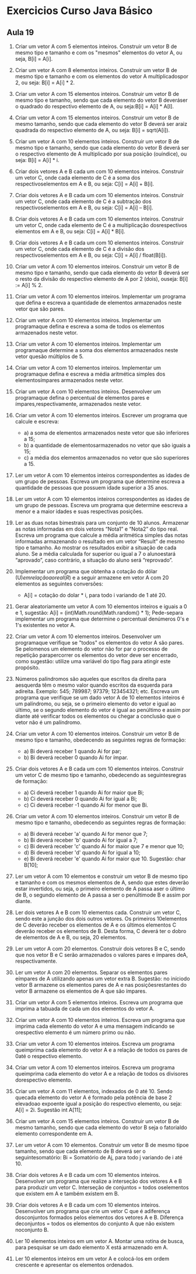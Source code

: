 # Exercicios Curso Java Básico

## Aula 19

1. Criar um vetor A com 5 elementos inteiros. Construir um vetor B de mesmo tipo e tamanho e com os "mesmos" elementos do vetor A, ou seja, B[i] = A[i].

2. Criar um vetor A com 8 elementos inteiros. Construir um vetor B de mesmo tipo e tamanho e com os elementos do vetor A multiplicadospor 2, ou seja: B[i] = A[i] * 2.

3. Criar um vetor A com 15 elementos inteiros. Construir um vetor B de mesmo tipo e tamanho, sendo que cada elemento do vetor B deveráser o quadrado do respectivo elemento de A, ou seja:B[i] = A[i] * A[I].

4. Criar um vetor A com 15 elementos inteiros. Construir um vetor B de mesmo tamanho, sendo que cada elemento do vetor B deverá ser araiz quadrada do respectivo elemento de A, ou seja: B[i] = sqrt(A[i]).

5. Criar um vetor A com 10 elementos inteiros. Construir um vetor B de mesmo tipo e tamanho, sendo que cada elemento do vetor B deverá ser o respectivo elemento de A multiplicado por sua posição (ouíndice), ou seja: B[i] = A[i] * i.

6. Criar dois vetores A e B cada um com 10 elementos inteiros. Construir um vetor C, onde cada elemento de C é a soma dos respectivoselementos em A e B, ou seja: C[i] = A[i] + B[i].

7. Criar dois vetores A e B cada um com 10 elementos inteiros. Construir um vetor C, onde cada elemento de C é a subtração dos respectivoselementos em A e B, ou seja: C[i] = A[i] – B[i].

8. Criar dois vetores A e B cada um com 10 elementos inteiros. Construir um vetor C, onde cada elemento de C é a multiplicação dosrespectivos elementos em A e B, ou seja: C[i] = A[i] * B[i].

9. Criar dois vetores A e B cada um com 10 elementos inteiros. Construir um vetor C, onde cada elemento de C é a divisão dos respectivoselementos em A e B, ou seja: C[i] = A[i] / float(B[i]).

10. Criar um vetor A com 10 elementos inteiros. Construir um vetor B de mesmo tipo e tamanho, sendo que cada elemento do vetor B deverá ser o resto da divisão do respectivo elemento de A por 2 (dois), ouseja: B[i] := A[i] % 2.

11. Criar um vetor A com 10 elementos inteiros. Implementar um programa que defina e escreva a quantidade de elementos armazenados neste vetor que são pares. 

12. Criar um vetor A com 10 elementos inteiros. Implementar um programaque defina e escreva a soma de todos os elementos armazenados neste vetor.

13. Criar um vetor A com 10 elementos inteiros. Implementar um programaque determine a soma dos elementos armazenados neste vetor quesão múltiplos de 5.

14. Criar um vetor A com 10 elementos inteiros. Implementar um programaque defina e escreva a média aritmética simples dos elementosímpares armazenados neste vetor.

15. Criar um vetor A com 10 elementos inteiros. Desenvolver um programaque defina o percentual de elementos pares e ímpares,respectivamente, armazenados neste vetor.

16. Criar um vetor A com 10 elementos inteiros. Escrever um programa que calcule e escreva: 
    - a) a soma de elementos armazenados neste vetor que são inferiores a 15;
    - b) a quantidade de elementosarmazenados no vetor que são iguais a 15;
    - c) a média dos elementos armazenados no vetor que são superiores a 15. 

17. Ler um vetor A com 10 elementos inteiros correspondentes as idades de um grupo de pessoas. Escreva um programa que determine escreva a quantidade de pessoas que possuem idade superior a 35 anos. 

18. Ler um vetor A com 10 elementos inteiros correspondentes as idades de um grupo de pessoas. Escreva um programa que determine eescreva a menor e a maior idades e suas respectivas posições. 

19. Ler as duas notas bimestrais para um conjunto de 10 alunos. Armazenar as notas informadas em dois vetores “Nota1” e “Nota2” do tipo real. Escreva um programa que calcule a média aritmética simples das notas informadas armazenando o resultado em um vetor “Result” de mesmo tipo e tamanho. Ao mostrar os resultados exibir a situação de cada aluno. Se a média calculada for superior ou igual a 7 o alunoestará “aprovado”, caso contrário, a situação do aluno será “reprovado”. 

20. Implementar um programa que obtenha a cotação do dólar (U$) em relação ao real (R$) e a seguir armazene em vetor A com 20 elementos as seguintes conversões:
    - A[i] = cotação do dolar * i, para todo i variando de 1 até 20. 

21. Gerar aleatoriamente um vetor A com 10 elementos inteiros e iguais a 0 e 1, sugestão: A[i] = (int)Math.round(Math.random() * 1); Pede-separa implementar um programa que determine o percentual denúmeros 0's e 1's existentes no vetor A. 

22. Criar um vetor A com 10 elementos inteiros. Desenvolver um programaque verifique se "todos" os elementos do vetor A são pares. Se pelomenos um elemento do vetor não for par o processo de repetição parapercorrer os elementos do vetor deve ser encerrado, como sugestão: utilize uma variável do tipo flag para atingir este propósito. 

23. Números palíndromos são aqueles que escritos da direita para aesquerda têm o mesmo valor quando escritos da esquerda para adireita. Exemplo: 545; 789987; 97379; 123454321; etc. Escreva um programa que verifique se um dado vetor A de 10 elementos inteiros é um palíndromo, ou seja, se o primeiro elemento do vetor e igual ao último, se o segundo elemento do vetor é igual ao penúltimo e assim por diante até verificar todos os elementos ou chegar a conclusão que o vetor não é um palíndromo.

24. Criar um vetor A com 10 elementos inteiros. Construir um vetor B de mesmo tipo e tamanho, obedecendo as seguintes regras de formação:
    - a) Bi deverá receber 1 quando Ai for par;
    - b) Bi deverá receber 0 quando Ai for ímpar.
 
25. Criar dois vetores A e B cada um com 10 elementos inteiros. Construir um vetor C de mesmo tipo e tamanho, obedecendo as seguintesregras de formação: 
    - a) Ci deverá receber 1 quando Ai for maior que Bi;
    - b) Ci deverá receber 0 quando Ai for igual a Bi;
    - c) Ci deverá receber -1 quando Ai for menor que Bi.

26. Criar um vetor A com 10 elementos inteiros. Construir um vetor B de mesmo tipo e tamanho, obedecendo as seguintes regras de formação:
    - a) Bi deverá receber 'a' quando Ai for menor que 7;
    - b) Bi deverá receber 'b' quando Ai for igual a 7;
    - c) Bi deverá receber 'c' quando Ai for maior que 7 e menor que 10;
    - d) Bi deverá receber 'd' quando Ai for igual a 10;
    - e) Bi deverá receber 'e' quando Ai for maior que 10. Sugestão: char B[10]; 


27. Ler um vetor A com 10 elementos e construir um vetor B de mesmo tipo e tamanho e com os mesmos elementos de A, sendo que estes deverão estar invertidos, ou seja, o primeiro elemento de A passa aser o último de B, o segundo elemento de A passa a ser o penúltimode B e assim por diante.

28. Ler dois vetores A e B com 10 elementos cada. Construir um vetor C, sendo este a junção dos dois outros vetores. Os primeiros 10elementos de C deverão receber os elementos de A e os últimos elementos C deverão receber os elementos de B. Desta forma, C deverá ter o dobro de elementos de A e B, ou seja, 20 elementos. 

29. Ler um vetor A com 20 elementos. Construir dois vetores B e C, sendo que nos vetor B e C serão armazenados o valores pares e ímpares deA, respectivamente.

30. Ler um vetor A com 20 elementos. Separar os elementos pares eímpares de A utilizando apenas um vetor extra B. Sugestão: no iníciodo vetor B armazene os elementos pares de A e nas posiçõesrestantes do vetor B armazene os elementos de A que são ímpares. 

31. Criar um vetor A com 5 elementos inteiros. Escreva um programa que imprima a tabuada de cada um dos elementos do vetor A. 

32. Criar um vetor A com 10 elementos inteiros. Escreva um programa que imprima cada elemento do vetor A e uma mensagem indicando se orespectivo elemento é um número primo ou não. 

33. Criar um vetor A com 10 elementos inteiros. Escreva um programa queimprima cada elemento do vetor A e a relação de todos os pares de 0até o respectivo elemento. 

34. Criar um vetor A com 10 elementos inteiros. Escreva um programa queimprima cada elemento do vetor A e a relação de todos os divisores dorespectivo elemento. 

35. Criar um vetor A com 11 elementos, indexados de 0 até 10. Sendo quecada elemento do vetor A é formado pela potência de base 2 elevadoao expoente igual a posição do respectivo elemento, ou seja: A[i] = 2i. Sugestão int A[11];

36. Criar um vetor A com 15 elementos inteiros. Construir um vetor B de mesmo tamanho, sendo que cada elemento do vetor B seja o fatorialdo elemento correspondente em A. 

37. Ler um vetor A com 10 elementos. Construir um vetor B de mesmo tipoe tamanho, sendo que cada elemento de B deverá ser o seguintesomatório: Bi = Somatório de Aj, para todo j variando de i até 10. 

38. Criar dois vetores A e B cada um com 10 elementos inteiros. Desenvolver um programa que realize a interseção dos vetores A e B para produzir um vetor C. Interseção de conjuntos = todos oselementos que existem em A e também existem em B. 

39. Criar dois vetores A e B cada um com 10 elementos inteiros. Desenvolver um programa que crie um vetor C que é adiferença dosconjuntos formados pelos elementos dos vetores A e B. Diferença deconjuntos = todos os elementos do conjunto A que não existem noconjunto B.

40. Ler 10 elementos inteiros em um vetor A. Montar uma rotina de busca, para pesquisar se um dado elemento X está armazenado em A. 

41. Ler 10 elementos inteiros em um vetor A e colocá-los em ordem crescente e apresentar os elementos ordenados. 
